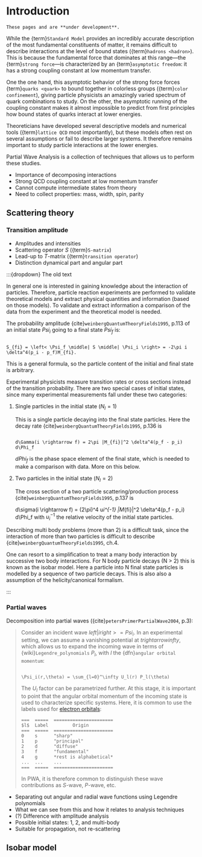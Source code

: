 # Introduction

```{warning}
These pages and are **under development**.
```

While the {term}`Standard Model` provides an incredibly accurate description of
the most fundamental constituents of matter, it remains difficult to describe
interactions at the level of bound states ({term}`hadrons <hadron>`). This is
because the fundamental force that dominates at this range―the
{term}`strong force`—is characterized by an {term}`asymptotic freedom`: it has
a strong coupling constant at low momentum transfer.

One the one hand, this asymptotic behavior of the strong force forces
{term}`quarks <quark>` to bound together in colorless groups
({term}`color confinement`), giving particle physicists an amazingly varied
spectrum of quark combinations to study. On the other, the asymptotic running
of the coupling constant makes it almost impossible to predict from first
principles how bound states of quarks interact at lower energies.

Theoreticians have developed several descriptive models and numerical tools
({term}`lattice QCD` most importantly), but these models often rest on several
assumptions or fail to describe larger systems. It therefore remains important
to study particle interactions at the lower energies.

Partial Wave Analysis is a collection of techniques that allows us to perform
these studies.

- Importance of decomposing interactions
- Strong QCD coupling constant at low momentum transfer
- Cannot compute intermediate states from theory
- Need to collect properties: mass, width, spin, parity

## Scattering theory

### Transition amplitude

- Amplitudes and intensities
- Scattering operator $S$ ({term}`S-matrix`)
- Lead-up to $T$-matrix ({term}`transition operator`)
- Distinction dynamical part and angular part

:::{dropdown} The old text

In general one is interested in gaining knowledge about the interaction of
particles. Therefore, particle reaction experiments are performed to validate
theoretical models and extract physical quantities and information (based on
those models). To validate and extract information a comparison of the data
from the experiment and the theoretical model is needed.

The probability amplitude {cite}`weinbergQuantumTheoryFields1995`, p.113 of an
initial state $Psi_i$ going to a final state $Psi_f$ is:

```{math}

S_{fi} = \left< \Psi_f \middle| S \middle| \Psi_i \right> = -2\pi i
\delta^4(p_i - p_f)M_{fi}.

```

This is a general formula, so the particle content of the initial and final
state is arbitrary.

Experimental physicists measure transition rates or cross sections instead of
the transition probability. There are two special cases of initial states,
since many experimental measurements fall under these two categories:

1. Single particles in the initial state ($N_I=1$)

   This is a single particle decaying into the final state particles. Here the
   decay rate {cite}`weinbergQuantumTheoryFields1995`, p.136 is

   ```{math}

   d\Gamma(i \rightarrow f) = 2\pi |M_{fi}|^2 \delta^4(p_f - p_i) d\Phi_f

   ```

   $dPhi_f$ is the phase space element of the final state, which is needed to
   make a comparison with data. More on this below.

2. Two particles in the initial state ($N_I=2$)

   The cross section of a two particle scattering/production process
   {cite}`weinbergQuantumTheoryFields1995`, p.137 is

   d\sigma(i \rightarrow f) = (2\pi)^4 u*i^{-1} |M*{fi}|^2 \delta^4(p_f - p_i)
   d\Phi_f with $u_i^{-1}$ the relative velocity of the initial state
   particles.

Describing multi body problems (more than 2) is a difficult task, since the
interaction of more than two particles is difficult to describe
{cite}`weinbergQuantumTheoryFields1995`, ch.4.

One can resort to a simplification to treat a many body interaction by
successive two body interactions. For N body particle decays (N > 2) this is
known as the isobar model. Here a particle into N final state particles is
modelled by a sequence of two particle decays. This is also also a assumption
of the helicity/canonical formalism.

:::

### Partial waves

Decomposition into partial waves ({cite}`petersPrimerPartialWave2004`, p.3):

> Consider an incident wave $left|iright> = Psi_i$. In an experimental setting,
> we can assume a vanishing potential at $trightarrowinfty$, which allows us to
> expand the incoming wave in terms of {wiki}`Legendre_polynomials` $P_l$, with
> $l$ the {dfn}`angular orbital momentum`:
>
> ```{math}
>
> \Psi_i(r,\theta) = \sum_{l=0}^\infty U_l(r) P_l(\theta)
>
> ```
>
> The $U_l$ factor can be parametrized further. At this stage, it is important
> to point that the angular orbital momentum of the incoming state is used to
> characterize specific systems. Here, it is common to use the labels used for
> [electron orbitals](https://scienceworld.wolfram.com/physics/ElectronOrbital.html):
>
> ```{eval-rst}
> ===  =====  ======================
> $l$  Label         Origin
> ===  =====  ======================
> 0    s      "sharp"
> 1    p      "principal"
> 2    d      "diffuse"
> 3    f      "fundamental"
> 4    g      *rest is alphabetical*
> ...  ...    ...
> ===  =====  ======================
> ```
>
> In PWA, it is therefore common to distinguish these wave contributions as
> $S$-wave, $P$-wave, etc.

- Separating out angular and radial wave functions using Legendre polynomials
- What we can see from this and how it relates to analysis techniques
- (?) Difference with amplitude analysis
- Possible initial states: 1, 2, and multi-body
- Suitable for propagation, not re-scattering

## Isobar model
